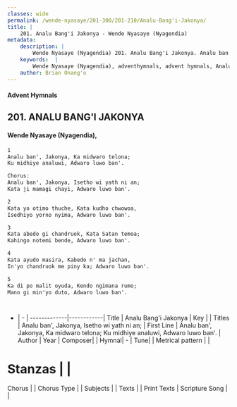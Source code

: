 ```yaml
---
classes: wide
permalink: /wende-nyasaye/201-300/201-210/Analu-Bang'i-Jakonya/
title: |
    201. Analu Bang'i Jakonya - Wende Nyasaye (Nyagendia)
metadata:
    description: |
        Wende Nyasaye (Nyagendia) 201. Analu Bang'i Jakonya. Analu ban', Jakonya, Ka midwaro telona; Ku midhiye analuwi, Adwaro luwo ban'.  Chorus: Analu ban', Jakonya, Isetho wi yath ni an; Kata ji mamagi chayi, Adwaro luwo ban'.  
    keywords:  |
        Wende Nyasaye (Nyagendia), adventhymnals, advent hymnals, Analu Bang'i Jakonya, Analu ban', Jakonya, Ka midwaro telona; Ku midhiye analuwi, Adwaro luwo ban'.. Analu ban', Jakonya, Isetho wi yath ni an;
    author: Brian Onang'o
---
```


#### Advent Hymnals
## 201. ANALU BANG'I JAKONYA
####  Wende Nyasaye (Nyagendia),

```txt
1
Analu ban', Jakonya, Ka midwaro telona;
Ku midhiye analuwi, Adwaro luwo ban'.

Chorus:
Analu ban', Jakonya, Isetho wi yath ni an;
Kata ji mamagi chayi, Adwaro luwo ban'.

2
Kata yo otimo thuche, Kata kudho chwowoa,
Isedhiyo yorno nyima, Adwaro luwo ban'.

3
Kata abedo gi chandruok, Kata Satan temoa;
Kahingo notemi bende, Adwaro luwo ban'.

4
Kata ayudo masira, Kabedo n' ma jachan,
In'yo chandruok me piny ka; Adwaro luwo ban'.

5
Ka di po malit oyuda, Kendo ngimana rumo;
Mano gi min'yo duto, Adwaro luwo ban'.




```

- |   -  |
-------------|------------|
Title | Analu Bang'i Jakonya |
Key |  |
Titles | Analu ban', Jakonya, Isetho wi yath ni an; |
First Line | Analu ban', Jakonya, Ka midwaro telona; Ku midhiye analuwi, Adwaro luwo ban'. |
Author | 
Year | 
Composer| |
Hymnal|  - |
Tune|  |
Metrical pattern | |
# Stanzas |  |
Chorus |  |
Chorus Type |  |
Subjects | |
Texts |  |
Print Texts | 
Scripture Song |  |
    
